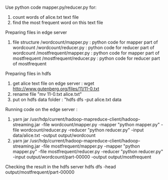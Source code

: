 Use python code mapper.py/reducer.py for:
1) count words of alice.txt text file
2) find the most frequent word on this text file



Preparing files in edge server
1) file structure
/wordcount/mapper.py : python code for mapper part of wordcount
/wordcount/reducer.py : python code for reducer part of wordcount
/mostfrequent/mapper.py : python code for mapper part of mostfrequent
/mostfrequent/reducer.py : python code for reducer part of mostfrequent

Preparing files in hdfs
1) get alice text file on edge server : wget http://www.gutenberg.org/files/11/11-0.txt
2) rename file "mv 11-0.txt alice.txt"
3) put on hdfs data folder : "hdfs dfs -put alice.txt data

Running code on the edge server :
1) yarn jar /usr/hdp/current/hadoop-mapreduce-client/hadoop-streaming.jar -file wordcount/mapper.py -mapper "python mapper.py" -file wordcount/reducer.py -reducer "python reducer.py" -input data/alice.txt -output output/wordcount
2) yarn jar /usr/hdp/current/hadoop-mapreduce-client/hadoop-streaming.jar -file mostfrequent/mapper.py -mapper "python mapper.py" -file mostfrequent/reducer.py -reducer "python reducer.py" -input output/wordcount/part-00000 -output output/mostfrequent

Checking the result in the hdfs server
hdfs dfs -head output/mostfrequent/part-00000
